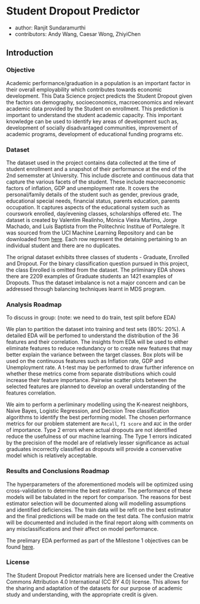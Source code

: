 # Student Dropout Predictor


* author: Ranjit Sundaramurthi
* contributors: Andy Wang, Caesar Wong, ZhiyiChen



## Introduction


### Objective


Academic performance/graduation in a population is an important factor in their overall employability which contributes towards economic development. This Data Science project predicts the Student Dropout given the factors on demography, socioeconomics, macroeconomics and relevant academic data provided by the Student on enrollment. This prediction is important to understand the student academic capacity. This important knowledge can be used to identify key areas of development such as, development of socially disadvantaged communities, improvement of academic programs, development of educational funding programs  etc.  


### Dataset


The dataset used in the project contains data collected at the time of student enrollment and a snapshot of their performance at the end of the 2nd sememster at University. This include discrete and continuous data that capture the various facets of the student. These include macroeconomic factors of inflation, GDP and unemployment rate. It covers the personal/family details of the student such as gender, previous grade, educational special needs, financial status, parents education, parents occupation. It captures aspects of the educational system such as courswork enrolled, day/evening classes, scholarships offered etc. The dataset is created by Valentim Realinho, Mónica Vieira Martins, Jorge Machado, and Luís Baptista from the Politechnic Institue of Portalegre. It was sourced from the UCI Machine Learning Repository and can be downloaded from [here](https://archive-beta.ics.uci.edu/dataset/697/predict+students+dropout+and+academic+success). Each row represent the detaining pertaining to an individual student and there are no duplicates. 


The orignal dataset exhibits three classes of students - Graduate, Enrolled and Dropout. For the binary classification question pursued in this project, the class Enrolled is omitted from the dataset. The prliminary EDA shows there are 2209 examples of Graduate students an 1421 examples of Dropouts. Thus the dataset imbalance is not a major concern and can be addressed through balancing techniques learnt in MDS program.  


### Analysis Roadmap


To discuss in group: (note: we need to do train, test split before EDA)


We plan to partition the dataset into training and test sets (80%: 20%). A detailed EDA will be perfomed to understand the distribution of the 36 features and their correlation. The insights from EDA will be used to either eliminate features to reduce redundancy or to create new features that may better explain the variance between the target classes. Box plots will be used on the continuous features such as Inflation rate, GDP and Unemployment rate. A t-test may be performed to draw further inference on whether these metrics come from separate distributions which could increase their feature importance. Pairwise scatter plots between the selected features are planned to develop an overall understanding of the features correlation.    


We aim to perform a perliminary modelling using the K-nearest neighbors, Naive Bayes, Logistic Regression, and Decision Tree classification algorithms to identify the best performing model. The chosen performance metrics for our problem statement are `Recall`, `f1 score` and `AUC` in the order of importance. Type 2 errors where actual dropouts are not identified reduce the usefulness of our machine learning. The Type 1 errors indicated by the precision of the model are of relatively lesser significance as actual graduates incorrectly classified as dropouts will provide a conservative model which is relatively acceptable.




### Results and Conclusions Roadmap


The hyperparameters of the aforementioned models will be optimized using cross-validation to determine the best estimator. The performance of these models will be tabulated in the report for comparison. The reasons for best estimator selection will be documented along will modelling assumptions and identified deficiencies. The train data will be refit on the best estimator and the final predictions will be made on the test data. The confusion matrix will be documented and included in the final report along with comments on any misclassifications and their affect on model performance.

The prelimary EDA performed as part of the Milestone 1 objectives can be found [here](https://github.com/UBC-MDS/dropout-predictions/blob/eda-caesar/src/dropout_pred_EDA.ipynb).


### License


The Student Dropout Predictor matrials here are licensed under the Creative Commons Attribution 4.0 International (CC BY 4.0) license. This allows for the sharing and adaptation of the datasets for our purpose of academic study and understanding, with the appropriate credit is given.
